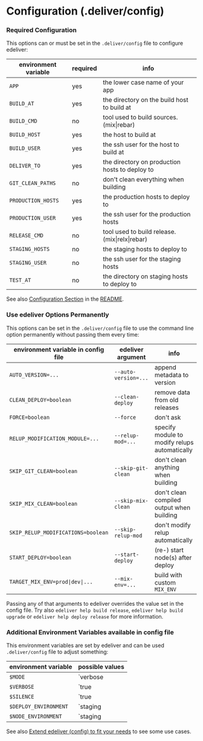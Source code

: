 # Configuration (.deliver/config)


### Required Configuration

This options can or must be set in the `.deliver/config` file to configure edeliver:

| environment variable   | required | info                                           |
|------------------------|----------|------------------------------------------------|
| `APP`                  |      yes | the lower case name of your app                |
| `BUILD_AT`             |      yes | the directory on the build host to build at    |
| `BUILD_CMD`            |       no | tool used to build sources. (mix\|rebar)        |
| `BUILD_HOST`           |      yes | the host to build at                           |
| `BUILD_USER`           |      yes | the ssh user for the host to build at          |
| `DELIVER_TO`           |      yes | the directory on production hosts to deploy to |
| `GIT_CLEAN_PATHS`      |       no | don't clean everything when building           |
| `PRODUCTION_HOSTS`     |      yes | the production hosts to deploy to              |
| `PRODUCTION_USER`      |      yes | the ssh user for the production hosts          |
| `RELEASE_CMD`          |       no | tool used to build release. (mix\|relx\|rebar)   |
| `STAGING_HOSTS`        |       no | the staging hosts to deploy to                 |
| `STAGING_USER`         |       no | the ssh user for the staging hosts             |
| `TEST_AT`              |       no | the directory on staging hosts to deploy to    |

See also [Configuration Section](https://github.com/boldpoker/edeliver#user-content-configuration) in the [README](https://github.com/boldpoker/edeliver/blob/master/README.md).

### Use edeliver Options Permanently

This options can be set in the `.deliver/config` file to use the command line option permanently without passing them every time:


| environment variable in config file   | edeliver argument    | info                                          |
|---------------------------------------|----------------------|-----------------------------------------------|
| `AUTO_VERSION=...`                    | `--auto-version=...` | append metadata to version                    |
| `CLEAN_DEPLOY=boolean`                | `--clean-deploy`     | remove data from old releases                 |
| `FORCE=boolean`                       | `--force`            | don't ask                                     |
| `RELUP_MODIFICATION_MODULE=...`       | `--relup-mod=...`    | specify module to modify relups automatically |
| `SKIP_GIT_CLEAN=boolean`              | `--skip-git-clean`   | don't clean anything when building            |
| `SKIP_MIX_CLEAN=boolean`              | `--skip-mix-clean`   | don't clean compiled output when building     |
| `SKIP_RELUP_MODIFICATIONS=boolean`    | `--skip-relup-mod`   | don't modify relup automatically               |
| `START_DEPLOY=boolean`                | `--start-deploy`     | (re-) start node(s) after deploy              |
| `TARGET_MIX_ENV=prod\|dev\|...`       | `--mix-env=...`      | build with custom `MIX_ENV`                   |

Passing any of that arguments to edeliver overrides the value set in the config file.
Try also `edeliver help build release`, `edeliver help build upgrade` or `edeliver help deploy release` for more information.

### Additional Environment Variables available in config file


This environment variables are set by edeliver and can be used `.deliver/config` file to adjust something:


| environment variable  | possible values         |
|-----------------------|-------------------------|
| `$MODE`               | `verbose|compact|debug` |
| `$VERBOSE`            | `true|false`            |
| `$SILENCE`            | `true|false`            |
| `$DEPLOY_ENVIRONMENT` | `staging|production`    |
| `$NODE_ENVIRONMENT`   | `staging|production`    |

See also [Extend edeliver (config) to fit your needs](https://github.com/boldpoker/edeliver/wiki/Extend-edeliver-(config)-to-fit-your-needs) to see some use cases.
